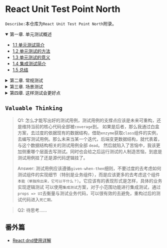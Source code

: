 # React Unit Test Point North

`Describe:`本仓库为`React Unit Test Point North`附录。

<!-- TOC depthFrom:2 orderedList:true -->

<details open>
<summary>
<a>第一章. 单元测试概述</a>
</summary>

- [1.1 单元测试简介](./docs/unit-1/1-1.md)
- [1.2 单元测试的方法](./docs/unit-1/1-2.md)
- [1.3 单元测试的意义](./docs/unit-1/1-3.md)
- [1.4 集成测试简介](./docs/unit-1/1-4.md)
- [1.5 总结](./docs/unit-1/1-5.md)
    
</details>

<details>
<summary>
<a>第二章. 常规测试</a>
</summary>

- [2.1 怎么开始测试](./docs/unit-2/2-1.md)
- [~~2.2 state测试--class组件~~（已断更）](./docs/unit-2/2-2.md)
- [~~2.3 state测试--function组件~~（已断更）](./docs/unit-2/2-3.md)
- [~~2.4 props测试~~（已断更）](./docs/unit-2/2-4.md)
- [~~2.5 context测试~~（已断更）](./docs/unit-2/2-5.md)
- [~~2.6 hooks测试~~（已断更）](./docs/unit-2/2-6.md)
- [~~2.7 redux测试~~（已断更）](./docs/unit-2/2-7.md)
    
</details>

<details>
<summary>
<a>第三章. 场景测试</a>
</summary>

- [3.1 Module模块模拟测试](./docs/unit-3/3-1.md)
- [3.2 Fetch请求模拟](./docs/unit-3/3-2.md)
- [3.3 setTimeout模拟与加快执行](./docs/unit-3/3-3.md)
- [3.4 node&dom env环境切换](./docs/unit-3/3-4.md) 
    
</details>

<details>
<summary>
<a>第四章. 这样测试会更好点</a>
</summary>

- [4.1 你的测试遇到瓶颈了吗](./docs/unit-4/4-1.md)
- [4.2 怎么去组织测试模块会比较好点](./docs/unit-4/4-2.md)
    
</details>

<!-- /TOC -->

## `Valuable Thinking`

> Q1: 怎么才能写出好的测试用例，测试用例的支撑点应该是未来可重构，还是维持当前的核心代码全部被`coverage`到。
      如果是后者，那么我通过白盒方案，去过度的依据现有的数据结构，借助`enzyme`获取`class`组件的实例，去编写测试用例。那么未来当某一个迭代，后端变更数据结构，就代表着，与这个数据结构相关的测试用例全部 `dead`。
      然后就陷入了苦恼中，我该更加侧重哪个层面去写测试。同时也会给之后运行测试的人制造苦恼，到底是测试用例挂了还是源代码逻辑挂了。
>
> Answer: 测试用例应该遵循`given-when-then`细则，不要过度的去考虑如何测试组件的实现细节（特别是业务组件），而是应该更多的去考虑这个组件`本能（单独拎出来，它可以干什么？）`。它应该有的表现形式是怎样，具体的业务实现逻辑测试
>可以使用`集成测试`方案，对于小范围功能进行集成测试，通过 `props => UI`去衡量与测试业务代码，可以很有效的去避免，重构过后的测试代码进入`死亡期。`
>

> Q2: 待思考......


## 番外篇 

- [React dnd使用详解](./docs/extra-story/2020-10-26-1.md)